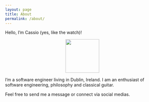 ```yaml
---
layout: page
title: About
permalink: /about/
---
```

Hello, I’m Cassio (yes, like the watch)!

<p align="center">
    <img style="width: 110px; height: 110px;" src="{{site.baseurl}}/assets/cassio-green.jpg">
</p>

I’m a software engineer living in Dublin, Ireland. I am an enthusiast of software engineering, philosophy and classical guitar.

Feel free to send me a message or connect via social medias.